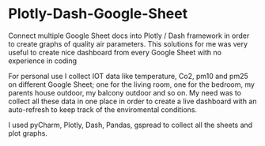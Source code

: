 # Plotly-Dash-Google-Sheet
Connect multiple Google Sheet docs into Plotly / Dash framework in order to create graphs of quality air parameters. This solutions for me was very useful to create nice dashboard from every Google Sheet with no experience in coding

For personal use I collect IOT data like temperature, Co2, pm10 and pm25 on different Google Sheet; one for the living room, one for the bedroom, my parents house outdoor, my balcony outdoor and so on. 
My need was to collect all these data in one place in order to create a live dashboard with an auto-refresh to keep track of the enviromental conditions.

I used pyCharm, Plotly, Dash, Pandas, gspread to collect all the sheets and plot graphs.

